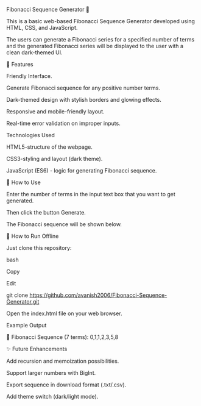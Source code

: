 Fibonacci Sequence Generator 🔢

This is a basic web-based Fibonacci Sequence Generator developed using HTML, CSS, and JavaScript.

The users can generate a Fibonacci series for a specified number of terms and the generated Fibonacci series will be displayed to the user with a clean dark-themed UI.

🌟 Features

Friendly Interface.

Generate Fibonacci sequence for any positive number terms. 

Dark-themed design with stylish borders and glowing effects. 

Responsive and mobile-friendly layout. 

Real-time error validation on improper inputs. 

Technologies Used

HTML5-structure of the webpage. 

CSS3-styling and layout (dark theme). 

JavaScript (ES6) - logic for generating Fibonacci sequence. 

🚀 How to Use 

Enter the number of terms in the input text box that you want to get generated. 

Then click the button Generate.

The Fibonacci sequence will be shown below. 

🔧 How to Run Offline 

Just clone this repository: 

bash

Copy 

Edit

git clone https://github.com/avanish2006/Fibonacci-Sequence-Generator.git 

Open the index.html file on your web browser. 

Example Output

🔢 Fibonacci Sequence (7 terms): 0,1,1,2,3,5,8 

✨ Future Enhancements 

Add recursion and memoization possibilities. 

Support larger numbers with BigInt. 

Export sequence in download format (.txt/.csv). 

Add theme switch (dark/light mode). 
